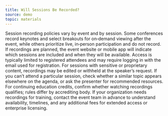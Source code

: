 ```yaml
---
title: Will Sessions Be Recorded?
source: demo
topic: materials
---
```

Session recording policies vary by event and by session. Some conferences record keynotes and select breakouts for on‑demand viewing after the event, while others prioritize live, in‑person participation and do not record. If recordings are planned, the event website or mobile app will indicate which sessions are included and when they will be available. Access is typically limited to registered attendees and may require logging in with the email used for registration. For sessions with sensitive or proprietary content, recordings may be edited or withheld at the speaker’s request. If you can’t attend a particular session, check whether a similar topic appears elsewhere on the agenda, or ask the presenter for recommended resources. For continuing education credits, confirm whether watching recordings qualifies; rules differ by accrediting body. If your organization needs recordings for training, contact the event team in advance to understand availability, timelines, and any additional fees for extended access or enterprise licensing.
